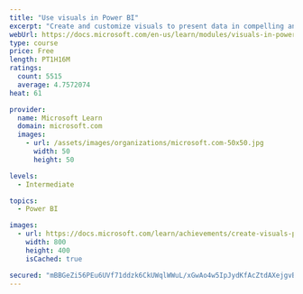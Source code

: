 ```yaml
---
title: "Use visuals in Power BI"
excerpt: "Create and customize visuals to present data in compelling and insightful ways."
webUrl: https://docs.microsoft.com/en-us/learn/modules/visuals-in-power-bi/
type: course
price: Free
length: PT1H16M
ratings:
  count: 5515
  average: 4.7572074
heat: 61

provider:
  name: Microsoft Learn
  domain: microsoft.com
  images:
    - url: /assets/images/organizations/microsoft.com-50x50.jpg
      width: 50
      height: 50

levels:
  - Intermediate

topics:
  - Power BI

images:
  - url: https://docs.microsoft.com/learn/achievements/create-visuals-power-bi-desktop-social.png
    width: 800
    height: 400
    isCached: true

secured: "mBBGeZi56PEu6UVf71ddzk6CkUWqlWWuL/xGwAo4w5IpJydKfAcZtdAXejgvB/lFh9GLMpNvQ6wPOpYgPokr6Luyk+9a0H2J7cpRJvfYIyFB9GDWIUQ9rk/u1koSYHPcMbo8IICM+Ymyj7Wmw9vzVMddxT3XiP1sjGXf6y5R2JQsas7jPVelyoqvuM+s9huCrpmFbJI5lX6wXhEz5F5KSRU8vZNPdIQyTtP0mxgD4PVYE7HdB3JPC232u1dJ/Tqwqk/esPckoTDTZyhuz38y93Rj6BqcM5rlq+LjxGqoSur3zz9lvP4BPGxVt7lB6/vmwIRhIFryPz7oh18swQhryzALt6PuF1VarPSR6sWsOgyxjdEBLyg1bYj1PBW6O10n07D+alzKUrGirwaU9LzOoGL2rj1r2bsSZhpUC3KOKpg=;mbKA867Ns3osVRiDq3CnRA=="
---
```


